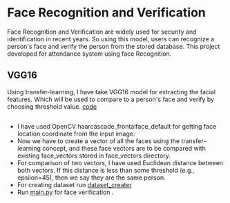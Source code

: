 # Face Recognition and Verification
Face Recognition and Verification are widely used for security and identification in recent years.
So using this model, users can recognize a person's face and verify the person from the stored database. This project developed for attendance system using face Recognition.
## VGG16
Using transfer-learning, I have take VGG16 model for extracting the facial features. Which will be used to compare to a person's face and verify by choosing threshold value. [code](https://github.com/Ranjeetrk/face_recognition/blob/master/vgg_net.py)
##
 - I have used OpenCV haarcascade_frontalface_default for getting face location coordinate from the input image.
 - Now we have to create a vector of all the faces using the transfer-learning concept, and these face vectors are to be compared with existing face_vectors stored in face_vectors directory.
 - For comparison of two vectors, I have used Euclidean distance between both vectors. If this distance is less than some threshold (e.g., epsilon=45), then we say they are the same person.
 - For creating dataset run [dataset_creater](https://github.com/Ranjeetrk/face_recognition/blob/master/dataset_creater.py)
 - Run [main.py](https://github.com/Ranjeetrk/face_recognition/blob/master/main.py) for face verification .
